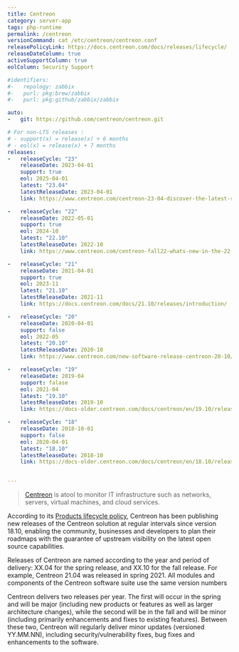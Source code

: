 ```yaml
---
title: Centreon
category: server-app
tags: php-runtime
permalink: /centreon
versionCommand: cat /etc/centreon/centreon.conf
releasePolicyLink: https://docs.centreon.com/docs/releases/lifecycle/
releaseDateColumn: true
activeSupportColumn: true
eolColumn: Security Support

#identifiers:
#-   repology: zabbix
#-   purl: pkg:brew/zabbix
#-   purl: pkg:github/zabbix/zabbix

auto:
-   git: https://github.com/centreon/centreon.git

# For non-LTS releases :
# - support(x) = release(x) + 6 months
# - eol(x) = release(x) + 7 months
releases:
-   releaseCycle: "23"
    releaseDate: 2023-04-01
    support: true
    eol: 2025-04-01
    latest: "23.04"
    latestReleaseDate: 2023-04-01 
    link: https://www.centreon.com/centreon-23-04-discover-the-latest-release/

-   releaseCycle: "22"
    releaseDate: 2022-05-01
    support: true
    eol: 2024-10
    latest: "22.10"
    latestReleaseDate: 2022-10
    link: https://www.centreon.com/centreon-fall22-whats-new-in-the-22-10-software-version/

-   releaseCycle: "21"
    releaseDate: 2021-04-01
    support: true
    eol: 2023-11
    latest: "21.10"
    latestReleaseDate: 2021-11
    link: https://docs.centreon.com/docs/21.10/releases/introduction/

-   releaseCycle: "20"
    releaseDate: 2020-04-01
    support: false
    eol: 2022-05
    latest: "20.10"
    latestReleaseDate: 2020-10
    link: https://www.centreon.com/new-software-release-centreon-20-10/

-   releaseCycle: "19"
    releaseDate: 2019-04
    support: falase
    eol: 2021-04
    latest: "19.10"
    latestReleaseDate: 2019-10
    link: https://docs-older.centreon.com/docs/centreon/en/19.10/release_notes/

-   releaseCycle: "18"
    releaseDate: 2018-10-01
    support: false
    eol: 2020-04-01
    latest: "18.10"
    latestReleaseDate: 2018-10
    link: https://docs-older.centreon.com/docs/centreon/en/18.10/release_notes/


---
```


> [Centreon](https://docs.centreon.com/docs/getting-started/welcome/) is atool to monitor IT infrastructure
> such as networks, servers, virtual machines, and cloud services.

According to its [Products lifecycle policy](https://docs.centreon.com/docs/releases/lifecycle/), 
Centreon has been publishing new releases of the Centreon solution at regular intervals
since version 18.10, enabling the community, businesses and developers to plan their
roadmaps with the guarantee of upstream visibility on the latest open source capabilities.


Releases of Centreon are named according to the year and period of delivery: XX.04 for the spring release, and XX.10 for the fall release. For example, Centreon 21.04 was released in spring 2021. All modules and components of the Centreon software suite use the same version numbers

Centreon delivers two releases per year. The first will occur in the spring and will be major (including new products or features as well as larger architecture changes), while the second will be in the fall and will be minor (including primarily enhancements and fixes to existing features). Between these two, Centreon will regularly deliver minor updates (versioned YY.MM.NN), including security/vulnerability fixes, bug fixes and enhancements to the software.
